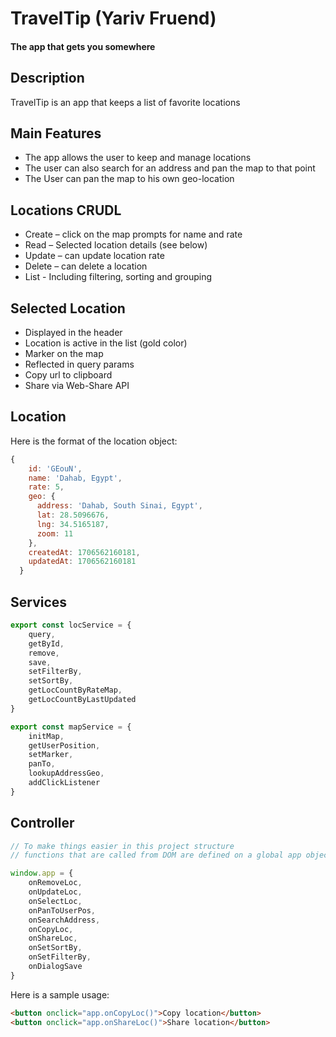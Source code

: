 # TravelTip (Yariv Fruend)
#### The app that gets you somewhere


## Description
TravelTip is an app that keeps a list of favorite locations

## Main Features
- The app allows the user to keep and manage locations
- The user can also search for an address and pan the map to that point
- The User can pan the map to his own geo-location

## Locations CRUDL 
- Create – click on the map prompts for name and rate
- Read – Selected location details (see below) 
- Update – can update location rate
- Delete – can delete a location
- List - Including filtering, sorting and grouping

## Selected Location
- Displayed in the header
- Location is active in the list (gold color)
- Marker on the map
- Reflected in query params 
- Copy url to clipboard
- Share via Web-Share API

## Location
Here is the format of the location object:
```js
{
    id: 'GEouN',
    name: 'Dahab, Egypt',
    rate: 5,
    geo: {
      address: 'Dahab, South Sinai, Egypt',
      lat: 28.5096676,
      lng: 34.5165187,
      zoom: 11
    },
    createdAt: 1706562160181,
    updatedAt: 1706562160181
  }
  ```
## Services
```js
export const locService = {
    query,
    getById,
    remove,
    save,
    setFilterBy,
    setSortBy,
    getLocCountByRateMap,
    getLocCountByLastUpdated
}

export const mapService = {
    initMap,
    getUserPosition,
    setMarker,
    panTo,
    lookupAddressGeo,
    addClickListener
}
```

## Controller
```js
// To make things easier in this project structure 
// functions that are called from DOM are defined on a global app object

window.app = {
    onRemoveLoc,
    onUpdateLoc,
    onSelectLoc,
    onPanToUserPos,
    onSearchAddress,
    onCopyLoc,
    onShareLoc,
    onSetSortBy,
    onSetFilterBy,
    onDialogSave
}
```

Here is a sample usage:
```html
<button onclick="app.onCopyLoc()">Copy location</button>
<button onclick="app.onShareLoc()">Share location</button>
```


